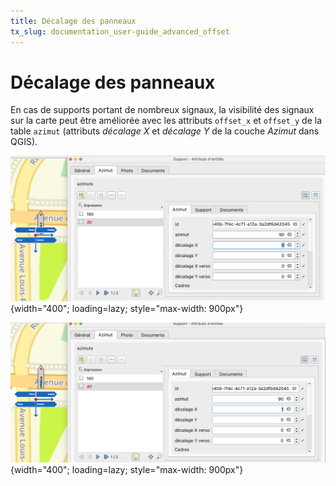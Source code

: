 ```yaml
---
title: Décalage des panneaux
tx_slug: documentation_user-guide_advanced_offset
---
```


# Décalage des panneaux

En cas de supports portant de nombreux signaux, la visibilité des signaux sur la carte peut être améliorée avec les attributs `offset_x` et `offset_y` de la table `azimut` (attributs *décalage X* et *décalage Y* de la couche *Azimut* dans QGIS).

![Symbologie avant décalage](../../assets/images/printscreen/without_offset.png){width="400"; loading=lazy; style="max-width: 900px"}

![Symbologie après décalage](../../assets/images/printscreen/with_offset.png){width="400"; loading=lazy; style="max-width: 900px"}
